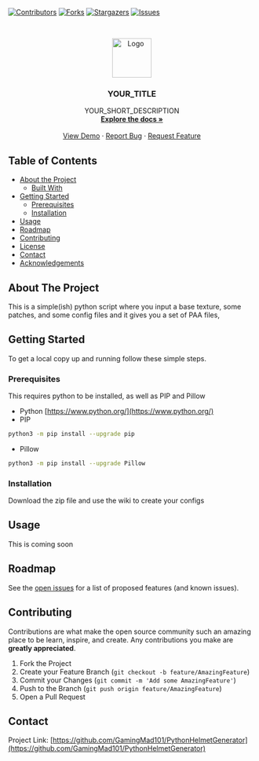 <!-- Readme modified from the one available at (https://github.com/othneildrew/Best-README-Template/) -->
[![Contributors][contributors-shield]][contributors-url]
[![Forks][forks-shield]][forks-url]
[![Stargazers][stars-shield]][stars-url]
[![Issues][issues-shield]][issues-url]

<br />
<p align="center">
  <a href="https://github.com/GamingMad101/PythonHelmetGenerator">
    <img src="images/logo.png" alt="Logo" width="80" height="80">
  </a>

  <h3 align="center">YOUR_TITLE</h3>

  <p align="center">
    YOUR_SHORT_DESCRIPTION
    <br />
    <a href="https://github.com/GamingMad101/PythonHelmetGenerator"><strong>Explore the docs »</strong></a>
    <br />
    <br />
    <a href="https://github.com/GamingMad101/PythonHelmetGenerator">View Demo</a>
    ·
    <a href="https://github.com/GamingMad101/PythonHelmetGenerator/issues">Report Bug</a>
    ·
    <a href="https://github.com/GamingMad101/PythonHelmetGenerator/issues">Request Feature</a>
  </p>
</p>

## Table of Contents

* [About the Project](#about-the-project)
  * [Built With](#built-with)
* [Getting Started](#getting-started)
  * [Prerequisites](#prerequisites)
  * [Installation](#installation)
* [Usage](#usage)
* [Roadmap](#roadmap)
* [Contributing](#contributing)
* [License](#license)
* [Contact](#contact)
* [Acknowledgements](#acknowledgements)

## About The Project

This is a simple(ish) python script where you input a base texture, some patches, and some config files and it gives you a set of PAA files,

## Getting Started

To get a local copy up and running follow these simple steps.

### Prerequisites

This requires python to be installed, as well as PIP and Pillow
* Python
[https://www.python.org/](https://www.python.org/)
* PIP
```sh
python3 -m pip install --upgrade pip
```
* Pillow
```sh
python3 -m pip install --upgrade Pillow
```

### Installation

Download the zip file and use the wiki to create your configs

## Usage

This is coming soon

## Roadmap

See the [open issues](https://github.com/GamingMad101/PythonHelmetGenerator/issues) for a list of proposed features (and known issues).

## Contributing

Contributions are what make the open source community such an amazing place to be learn, inspire, and create. Any contributions you make are **greatly appreciated**.

1. Fork the Project
2. Create your Feature Branch (`git checkout -b feature/AmazingFeature`)
3. Commit your Changes (`git commit -m 'Add some AmazingFeature'`)
4. Push to the Branch (`git push origin feature/AmazingFeature`)
5. Open a Pull Request

## Contact

Project Link: [https://github.com/GamingMad101/PythonHelmetGenerator](https://github.com/GamingMad101/PythonHelmetGenerator)

<!-- MARKDOWN LINKS & IMAGES -->
<!-- https://www.markdownguide.org/basic-syntax/#reference-style-links -->
[contributors-shield]: https://img.shields.io/github/contributors/GamingMad101/repo.svg?style=flat-square
[contributors-url]: https://github.com/GamingMad101/repo/graphs/contributors
[forks-shield]: https://img.shields.io/github/forks/GamingMad101/repo.svg?style=flat-square
[forks-url]: https://github.com/GamingMad101/repo/network/members
[stars-shield]: https://img.shields.io/github/stars/GamingMad101/repo.svg?style=flat-square
[stars-url]: https://github.com/GamingMad101/repo/stargazers
[issues-shield]: https://img.shields.io/github/issues/GamingMad101/repo.svg?style=flat-square
[issues-url]: https://github.com/GamingMad101/repo/issues